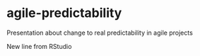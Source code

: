 # agile-predictability
Presentation about change to real predictability in agile projects

New line from RStudio
